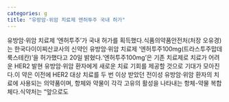 ```yaml
---
categories: g
title: "유방암·위암 치료제 엔허투주 국내 허가"
---
```

유방암·위암 치료제 ‘엔허투주’가 국내 허가를 획득했다.식품의약품안전처(처장 오유경)는 한국다이이찌산쿄사의 신약인 유방암·위암 치료제 ‘엔허투주100mg(트라스투주맙데룩스테칸)’을 허가했다고 20일 밝혔다.‘엔허투주100mg’은 기존 치료제로 치료가 어려운 HER2 발현 유방암·위암 환자에게 새로운 치료 기회를 제공할 것으로 기대가 모아진다.이 약은 이전에 HER2 대상 치료를 두 번 이상 받았던 전이성 유방암·위암 환자의 치료에 사용되는 의약품이며, 항체와 약물이 각각 고유의 활성을 나타내는 항체-약물 복합체다.식약처는 “앞으로도